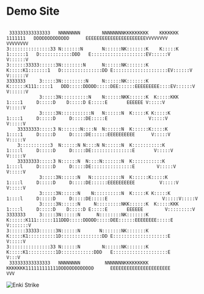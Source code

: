 # Demo Site
```

 333333333333333   NNNNNNNN        NNNNNNNNKKKKKKKKK    KKKKKKK  1111111   DDDDDDDDDDDDD      EEEEEEEEEEEEEEEEEEEEEEVVVVVVVV           VVVVVVVV
3:::::::::::::::33 N:::::::N       N::::::NK:::::::K    K:::::K 1::::::1   D::::::::::::DDD   E::::::::::::::::::::EV::::::V           V::::::V
3::::::33333::::::3N::::::::N      N::::::NK:::::::K    K:::::K1:::::::1   D:::::::::::::::DD E::::::::::::::::::::EV::::::V           V::::::V
3333333     3:::::3N:::::::::N     N::::::NK:::::::K   K::::::K111:::::1   DDD:::::DDDDD:::::DEE::::::EEEEEEEEE::::EV::::::V           V::::::V
            3:::::3N::::::::::N    N::::::NKK::::::K  K:::::KKK   1::::1     D:::::D    D:::::D E:::::E       EEEEEE V:::::V           V:::::V 
            3:::::3N:::::::::::N   N::::::N  K:::::K K:::::K      1::::1     D:::::D     D:::::DE:::::E               V:::::V         V:::::V  
    33333333:::::3 N:::::::N::::N  N::::::N  K::::::K:::::K       1::::1     D:::::D     D:::::DE::::::EEEEEEEEEE      V:::::V       V:::::V   
    3:::::::::::3  N::::::N N::::N N::::::N  K:::::::::::K        1::::l     D:::::D     D:::::DE:::::::::::::::E       V:::::V     V:::::V    
    33333333:::::3 N::::::N  N::::N:::::::N  K:::::::::::K        1::::l     D:::::D     D:::::DE:::::::::::::::E        V:::::V   V:::::V     
            3:::::3N::::::N   N:::::::::::N  K::::::K:::::K       1::::l     D:::::D     D:::::DE::::::EEEEEEEEEE         V:::::V V:::::V      
            3:::::3N::::::N    N::::::::::N  K:::::K K:::::K      1::::l     D:::::D     D:::::DE:::::E                    V:::::V:::::V       
            3:::::3N::::::N     N:::::::::NKK::::::K  K:::::KKK   1::::l     D:::::D    D:::::D E:::::E       EEEEEE        V:::::::::V        
3333333     3:::::3N::::::N      N::::::::NK:::::::K   K::::::K111::::::111DDD:::::DDDDD:::::DEE::::::EEEEEEEE:::::E         V:::::::V         
3::::::33333::::::3N::::::N       N:::::::NK:::::::K    K:::::K1::::::::::1D:::::::::::::::DD E::::::::::::::::::::E          V:::::V          
3:::::::::::::::33 N::::::N        N::::::NK:::::::K    K:::::K1::::::::::1D::::::::::::DDD   E::::::::::::::::::::E           V:::V           
 333333333333333   NNNNNNNN         NNNNNNNKKKKKKKKK    KKKKKKK111111111111DDDDDDDDDDDDD      EEEEEEEEEEEEEEEEEEEEEE            VVV            

```
                                                                                                                                               
                                                                                                                                               
                                                                                                                                               
                                                                                                                                               
                                                                                                                                               
                                                                                                                                               
        
                           
<picture>

<img alt="Enki Strike" size=small src="https://github.com/3nk1dev/Notes/blob/main/3nk1dev.jpg">
</picture>
